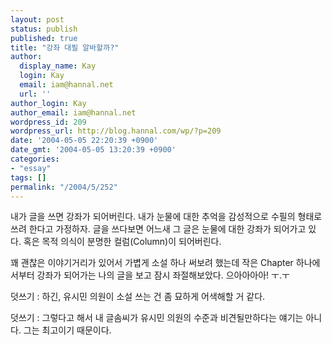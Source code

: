 ```yaml
---
layout: post
status: publish
published: true
title: "강좌 대필 알바할까?"
author:
  display_name: Kay
  login: Kay
  email: iam@hannal.net
  url: ''
author_login: Kay
author_email: iam@hannal.net
wordpress_id: 209
wordpress_url: http://blog.hannal.com/wp/?p=209
date: '2004-05-05 22:20:39 +0900'
date_gmt: '2004-05-05 13:20:39 +0900'
categories:
- "essay"
tags: []
permalink: "/2004/5/252"
---
```

<p>내가 글을 쓰면 강좌가 되어버린다. 내가 눈물에 대한 추억을 감성적으로 수필의 형태로 쓰려 한다고 가정하자. 글을 쓰다보면 어느새 그 글은 눈물에 대한 강좌가 되어가고 있다. 혹은 목적 의식이 분명한 컬럼(Column)이 되어버린다.</p>
<p>꽤 괜찮은 이야기거리가 있어서 가볍게 소설 하나 써보려 했는데 작은 Chapter 하나에서부터 강좌가 되어가는 나의 글을 보고 잠시 좌절해보았다. 으아아아아! ㅜ.ㅜ</p>
<p>덧쓰기 : 하긴, 유시민 의원이 소설 쓰는 건 좀 묘하게 어색해할 거 같다.</p>
<p>덧쓰기 : 그렇다고 해서 내 글솜씨가 유시민 의원의 수준과 비견될만하다는 얘기는 아니다. 그는 최고이기 때문이다.</p>
